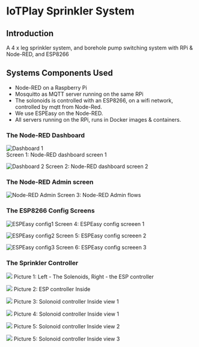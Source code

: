 # IoTPlay Sprinkler System


## Introduction

A 4 x leg sprinkler system, and borehole pump switching system with RPi &amp; Node-RED, and ESP8266

## Systems Components Used

- Node-RED on a Raspberry Pi
- Mosquitto as MQTT server running on the same RPi
- The solonoids is controlled with an ESP8266, on a wifi network, controlled by mqtt from Node-Red.
- We use ESPEasy on the Node-RED.
- All servers running on the RPi, runs in Docker images & containers.

### The Node-RED Dashboard
![Dashboard 1](images/Node-RED_Dashboard_Screen1.png)   
  Screen 1: Node-RED dashboard screen 1

![Dashboard 2](images/Node-RED_Dashboard_Screen2.png)
Screen 2: Node-RED dashboard screen 2

### The Node-RED Admin screen
![Node-RED Admin](images/Node-RED_Flows.png)
Screen 3: Node-RED Admin flows

### The ESP8266 Config Screens

![ESPEasy config1](images/ESP8266_config_1.png)
Screen 4: ESPEasy config screeen 1

![ESPEasy config2](images/ESP8266_config_2.png)
Screen 5: ESPEasy config screeen 2

![ESPEasy config3](images/ESP8266_config_3.png)
Screen 6: ESPEasy config screeen 3

### The Sprinkler Controller

![](images/Sprinkler_controller_AandB.jpg)
Picture 1: Left - The Solenoids, Right - the ESP controller

![](images/Sprinkler_controllerA_1-Inside.jpg)
Picture 2: ESP controller Inside

![](images/Sprinkler_controllerB_2a-Inside.jpg)
Picture 3: Solonoid controller Inside view 1

![](images/Sprinkler_controllerB_2a-Inside.jpg)
Picture 4: Solonoid controller Inside view 1

![](images/Sprinkler_controllerB_2b-Inside.jpg)
Picture 5: Solonoid controller Inside view 2

![](images/Sprinkler_controllerB_2c-Inside.jpg)
Picture 5: Solonoid controller Inside view 3
